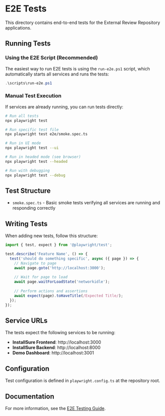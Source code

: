 # E2E Tests

This directory contains end-to-end tests for the External Review Repository applications.

## Running Tests

### Using the E2E Script (Recommended)

The easiest way to run E2E tests is using the `run-e2e.ps1` script, which automatically starts all services and runs the tests:

```powershell
.\scripts\run-e2e.ps1
```

### Manual Test Execution

If services are already running, you can run tests directly:

```bash
# Run all tests
npx playwright test

# Run specific test file
npx playwright test e2e/smoke.spec.ts

# Run in UI mode
npx playwright test --ui

# Run in headed mode (see browser)
npx playwright test --headed

# Run with debugging
npx playwright test --debug
```

## Test Structure

- `smoke.spec.ts` - Basic smoke tests verifying all services are running and responding correctly

## Writing Tests

When adding new tests, follow this structure:

```typescript
import { test, expect } from '@playwright/test';

test.describe('Feature Name', () => {
  test('should do something specific', async ({ page }) => {
    // Navigate to page
    await page.goto('http://localhost:3000');
    
    // Wait for page to load
    await page.waitForLoadState('networkidle');
    
    // Perform actions and assertions
    await expect(page).toHaveTitle(/Expected Title/);
  });
});
```

## Service URLs

The tests expect the following services to be running:

- **InstallSure Frontend**: http://localhost:3000
- **InstallSure Backend**: http://localhost:8000
- **Demo Dashboard**: http://localhost:3001

## Configuration

Test configuration is defined in `playwright.config.ts` at the repository root.

## Documentation

For more information, see the [E2E Testing Guide](../documentation/E2E_TESTING_GUIDE.md).
